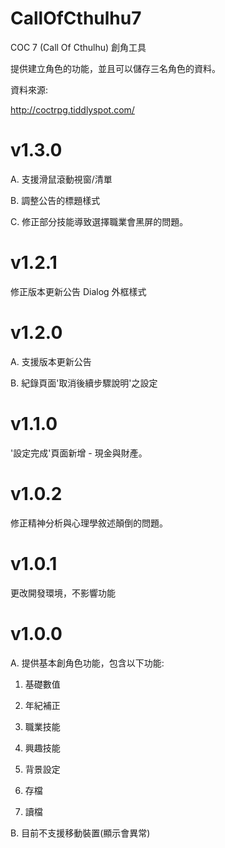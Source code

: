 # CallOfCthulhu7
COC 7 (Call Of Cthulhu) 創角工具 

提供建立角色的功能，並且可以儲存三名角色的資料。

資料來源:

http://coctrpg.tiddlyspot.com/

# v1.3.0
A. 支援滑鼠滾動視窗/清單

B. 調整公告的標題樣式

C. 修正部分技能導致選擇職業會黑屏的問題。

# v1.2.1
修正版本更新公告 Dialog 外框樣式

# v1.2.0
A. 支援版本更新公告

B. 紀錄頁面'取消後續步驟說明'之設定

# v1.1.0
'設定完成'頁面新增 - 現金與財產。

# v1.0.2
修正精神分析與心理學敘述顛倒的問題。

# v1.0.1
更改開發環境，不影響功能

# v1.0.0
A. 提供基本創角色功能，包含以下功能:

 1. 基礎數值

 2. 年紀補正

 3. 職業技能
 
 4. 興趣技能
 
 5. 背景設定
 
 6. 存檔
 
 7. 讀檔

B. 目前不支援移動裝置(顯示會異常)